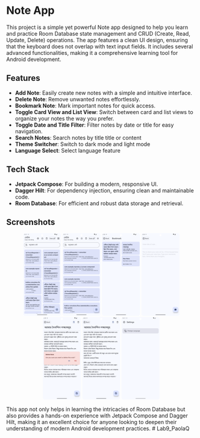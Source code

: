 
# Note App

This project is a simple yet powerful Note app designed to help you learn and practice Room Database state management and CRUD (Create, Read, Update, Delete) operations. The app features a clean UI design, ensuring that the keyboard does not overlap with text input fields. It includes several advanced functionalities, making it a comprehensive learning tool for Android development.

## Features

- **Add Note**: Easily create new notes with a simple and intuitive interface.
- **Delete Note**: Remove unwanted notes effortlessly.
- **Bookmark Note**: Mark important notes for quick access.
- **Toggle Card View and List View**: Switch between card and list views to organize your notes the way you prefer.
- **Toggle Date and Title Filter**: Filter notes by date or title for easy navigation.
- **Search Notes**: Search notes by title title or content 
- **Theme Switcher**: Switch to dark mode and light mode 
- **Language Select**: Select language feature 

## Tech Stack

- **Jetpack Compose**: For building a modern, responsive UI.
- **Dagger Hilt**: For dependency injection, ensuring clean and maintainable code.
- **Room Database**: For efficient and robust data storage and retrieval.

## Screenshots

<p align="center">
    <img src="screenshot/CardViewNotes.png" width="20%"/>
    <img src="screenshot/ListView.png" width="20%"/>
    <img src="screenshot/Bookmark.png" width="20%"/>
    <img src="screenshot/AddNotes.png" width="20%"/>
    <img src="screenshot/NoteDelete.png" width="20%"/>
    <img src="screenshot/NoteDetails.png" width="20%"/>
    <img src="screenshot/Setting.png" width="20%"/>
</p>

This app not only helps in learning the intricacies of Room Database but also provides a hands-on experience with Jetpack Compose and Dagger Hilt, making it an excellent choice for anyone looking to deepen their understanding of modern Android development practices.
#   L a b 9 _ P a o l a Q 
 
 